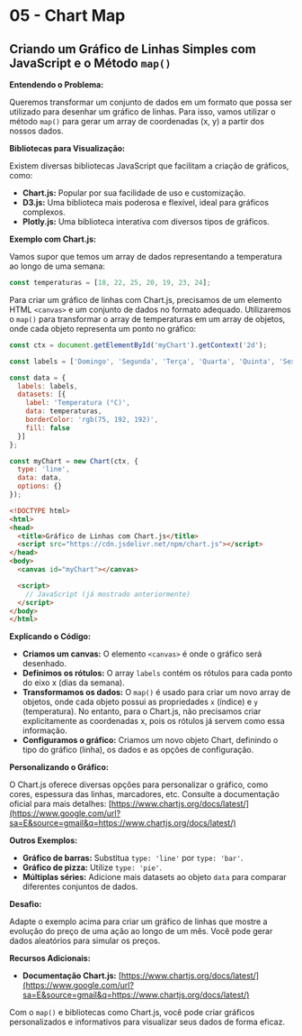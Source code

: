 # 05 - Chart Map

## Criando um Gráfico de Linhas Simples com JavaScript e o Método `map()`


**Entendendo o Problema:**

Queremos transformar um conjunto de dados em um formato que possa ser utilizado para desenhar um gráfico de linhas. Para isso, vamos utilizar o método `map()` para gerar um array de coordenadas (x, y) a partir dos nossos dados.

**Bibliotecas para Visualização:**

Existem diversas bibliotecas JavaScript que facilitam a criação de gráficos, como:

* **Chart.js:** Popular por sua facilidade de uso e customização.
* **D3.js:** Uma biblioteca mais poderosa e flexível, ideal para gráficos complexos.
* **Plotly.js:** Uma biblioteca interativa com diversos tipos de gráficos.

**Exemplo com Chart.js:**

Vamos supor que temos um array de dados representando a temperatura ao longo de uma semana:

```javascript
const temperaturas = [18, 22, 25, 20, 19, 23, 24];
```

Para criar um gráfico de linhas com Chart.js, precisamos de um elemento HTML `<canvas>` e um conjunto de dados no formato adequado. Utilizaremos o `map()` para transformar o array de temperaturas em um array de objetos, onde cada objeto representa um ponto no gráfico:

```javascript
const ctx = document.getElementById('myChart').getContext('2d');

const labels = ['Domingo', 'Segunda', 'Terça', 'Quarta', 'Quinta', 'Sexta', 'Sábado'];

const data = {
  labels: labels,
  datasets: [{
    label: 'Temperatura (°C)',
    data: temperaturas,
    borderColor: 'rgb(75, 192, 192)',
    fill: false
  }]
};

const myChart = new Chart(ctx, {
  type: 'line',
  data: data,
  options: {}
});
```

```html
<!DOCTYPE html>
<html>
<head>
  <title>Gráfico de Linhas com Chart.js</title>
  <script src="https://cdn.jsdelivr.net/npm/chart.js"></script>
</head>
<body>
  <canvas id="myChart"></canvas>

  <script>
    // JavaScript (já mostrado anteriormente)
  </script>
</body>
</html>
```

**Explicando o Código:**

* **Criamos um canvas:** O elemento `<canvas>` é onde o gráfico será desenhado.
* **Definimos os rótulos:** O array `labels` contém os rótulos para cada ponto do eixo x (dias da semana).
* **Transformamos os dados:** O `map()` é usado para criar um novo array de objetos, onde cada objeto possui as propriedades `x` (índice) e `y` (temperatura). No entanto, para o Chart.js, não precisamos criar explicitamente as coordenadas x, pois os rótulos já servem como essa informação.
* **Configuramos o gráfico:** Criamos um novo objeto Chart, definindo o tipo do gráfico (linha), os dados e as opções de configuração.

**Personalizando o Gráfico:**

O Chart.js oferece diversas opções para personalizar o gráfico, como cores, espessura das linhas, marcadores, etc. Consulte a documentação oficial para mais detalhes: [https://www.chartjs.org/docs/latest/](https://www.google.com/url?sa=E&source=gmail&q=https://www.chartjs.org/docs/latest/)

**Outros Exemplos:**

* **Gráfico de barras:** Substitua `type: 'line'` por `type: 'bar'`.
* **Gráfico de pizza:** Utilize `type: 'pie'`.
* **Múltiplas séries:** Adicione mais datasets ao objeto `data` para comparar diferentes conjuntos de dados.

**Desafio:**

Adapte o exemplo acima para criar um gráfico de linhas que mostre a evolução do preço de uma ação ao longo de um mês. Você pode gerar dados aleatórios para simular os preços.

**Recursos Adicionais:**

* **Documentação Chart.js:** [https://www.chartjs.org/docs/latest/](https://www.google.com/url?sa=E&source=gmail&q=https://www.chartjs.org/docs/latest/)

Com o `map()` e bibliotecas como Chart.js, você pode criar gráficos personalizados e informativos para visualizar seus dados de forma eficaz.

